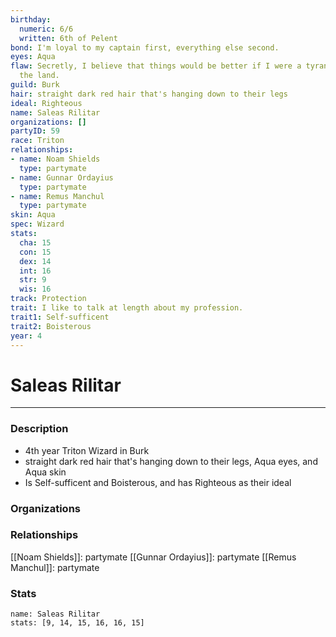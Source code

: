 ```yaml
---
birthday:
  numeric: 6/6
  written: 6th of Pelent
bond: I'm loyal to my captain first, everything else second.
eyes: Aqua
flaw: Secretly, I believe that things would be better if I were a tyrant lording over
  the land.
guild: Burk
hair: straight dark red hair that's hanging down to their legs
ideal: Righteous
name: Saleas Rilitar
organizations: []
partyID: 59
race: Triton
relationships:
- name: Noam Shields
  type: partymate
- name: Gunnar Ordayius
  type: partymate
- name: Remus Manchul
  type: partymate
skin: Aqua
spec: Wizard
stats:
  cha: 15
  con: 15
  dex: 14
  int: 16
  str: 9
  wis: 16
track: Protection
trait: I like to talk at length about my profession.
trait1: Self-sufficent
trait2: Boisterous
year: 4
---
```

# Saleas Rilitar
---
### Description
- 4th year Triton Wizard in Burk
- straight dark red hair that's hanging down to their legs, Aqua eyes, and Aqua skin
- Is Self-sufficent and Boisterous, and has Righteous as their ideal

### Organizations
### Relationships
[[Noam Shields]]: partymate
[[Gunnar Ordayius]]: partymate
[[Remus Manchul]]: partymate
### Stats
```statblock
name: Saleas Rilitar
stats: [9, 14, 15, 16, 16, 15]
```